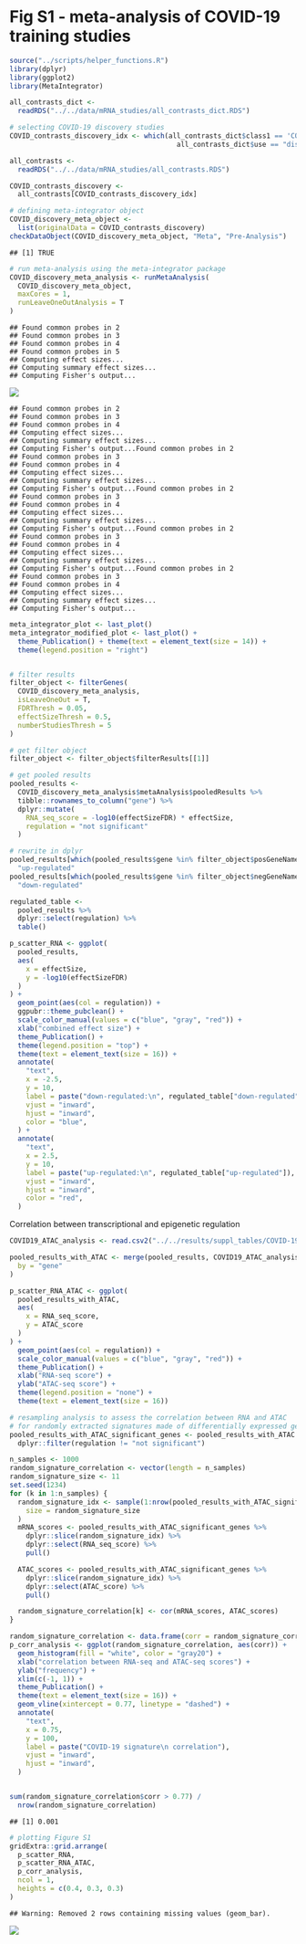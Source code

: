 Fig S1 - meta-analysis of COVID-19 training studies
================

``` r
source("../scripts/helper_functions.R")
library(dplyr)
library(ggplot2)
library(MetaIntegrator)

all_contrasts_dict <-
  readRDS("../../data/mRNA_studies/all_contrasts_dict.RDS")

# selecting COVID-19 discovery studies
COVID_contrasts_discovery_idx <- which(all_contrasts_dict$class1 == 'COVID-19' &
                                         all_contrasts_dict$use == "discovery")

all_contrasts <-
  readRDS("../../data/mRNA_studies/all_contrasts.RDS")

COVID_contrasts_discovery <-
  all_contrasts[COVID_contrasts_discovery_idx]

# defining meta-integrator object
COVID_discovery_meta_object <-
  list(originalData = COVID_contrasts_discovery)
checkDataObject(COVID_discovery_meta_object, "Meta", "Pre-Analysis")
```

    ## [1] TRUE

``` r
# run meta-analysis using the meta-integrator package
COVID_discovery_meta_analysis <- runMetaAnalysis(
  COVID_discovery_meta_object,
  maxCores = 1,
  runLeaveOneOutAnalysis = T
)
```

    ## Found common probes in 2 
    ## Found common probes in 3 
    ## Found common probes in 4 
    ## Found common probes in 5 
    ## Computing effect sizes...
    ## Computing summary effect sizes...
    ## Computing Fisher's output...

![](fig_S1_meta_analysis_COVID19_studies_files/figure-gfm/unnamed-chunk-1-1.png)<!-- -->

    ## Found common probes in 2 
    ## Found common probes in 3 
    ## Found common probes in 4 
    ## Computing effect sizes...
    ## Computing summary effect sizes...
    ## Computing Fisher's output...Found common probes in 2 
    ## Found common probes in 3 
    ## Found common probes in 4 
    ## Computing effect sizes...
    ## Computing summary effect sizes...
    ## Computing Fisher's output...Found common probes in 2 
    ## Found common probes in 3 
    ## Found common probes in 4 
    ## Computing effect sizes...
    ## Computing summary effect sizes...
    ## Computing Fisher's output...Found common probes in 2 
    ## Found common probes in 3 
    ## Found common probes in 4 
    ## Computing effect sizes...
    ## Computing summary effect sizes...
    ## Computing Fisher's output...Found common probes in 2 
    ## Found common probes in 3 
    ## Found common probes in 4 
    ## Computing effect sizes...
    ## Computing summary effect sizes...
    ## Computing Fisher's output...

``` r
meta_integrator_plot <- last_plot()
meta_integrator_modified_plot <- last_plot() +
  theme_Publication() + theme(text = element_text(size = 14)) +
  theme(legend.position = "right")


# filter results
filter_object <- filterGenes(
  COVID_discovery_meta_analysis,
  isLeaveOneOut = T,
  FDRThresh = 0.05,
  effectSizeThresh = 0.5,
  numberStudiesThresh = 5
)

# get filter object
filter_object <- filter_object$filterResults[[1]]

# get pooled results
pooled_results <-
  COVID_discovery_meta_analysis$metaAnalysis$pooledResults %>%
  tibble::rownames_to_column("gene") %>%
  dplyr::mutate(
    RNA_seq_score = -log10(effectSizeFDR) * effectSize,
    regulation = "not significant"
  )

# rewrite in dplyr
pooled_results[which(pooled_results$gene %in% filter_object$posGeneNames), "regulation"] <-
  "up-regulated"
pooled_results[which(pooled_results$gene %in% filter_object$negGeneNames), "regulation"] <-
  "down-regulated"

regulated_table <-
  pooled_results %>%
  dplyr::select(regulation) %>%
  table()

p_scatter_RNA <- ggplot(
  pooled_results,
  aes(
    x = effectSize,
    y = -log10(effectSizeFDR)
  )
) +
  geom_point(aes(col = regulation)) +
  ggpubr::theme_pubclean() +
  scale_color_manual(values = c("blue", "gray", "red")) +
  xlab("combined effect size") +
  theme_Publication() +
  theme(legend.position = "top") +
  theme(text = element_text(size = 16)) +
  annotate(
    "text",
    x = -2.5,
    y = 10,
    label = paste("down-regulated:\n", regulated_table["down-regulated"]),
    vjust = "inward",
    hjust = "inward",
    color = "blue",
  ) +
  annotate(
    "text",
    x = 2.5,
    y = 10,
    label = paste("up-regulated:\n", regulated_table["up-regulated"]),
    vjust = "inward",
    hjust = "inward",
    color = "red",
  )
```

Correlation between transcriptional and epigenetic regulation

``` r
COVID19_ATAC_analysis <- read.csv2("../../results/suppl_tables/COVID-19_Duke_PBMC_ATAC_gene_summary.csv")

pooled_results_with_ATAC <- merge(pooled_results, COVID19_ATAC_analysis,
  by = "gene"
)

p_scatter_RNA_ATAC <- ggplot(
  pooled_results_with_ATAC,
  aes(
    x = RNA_seq_score,
    y = ATAC_score
  )
) +
  geom_point(aes(col = regulation)) +
  scale_color_manual(values = c("blue", "gray", "red")) +
  theme_Publication() +
  xlab("RNA-seq score") +
  ylab("ATAC-seq score") +
  theme(legend.position = "none") +
  theme(text = element_text(size = 16))

# resampling analysis to assess the correlation between RNA and ATAC
# for randomly extracted signatures made of differentially expressed genes
pooled_results_with_ATAC_significant_genes <- pooled_results_with_ATAC %>%
  dplyr::filter(regulation != "not significant")

n_samples <- 1000
random_signature_correlation <- vector(length = n_samples)
random_signature_size <- 11
set.seed(1234)
for (k in 1:n_samples) {
  random_signature_idx <- sample(1:nrow(pooled_results_with_ATAC_significant_genes),
    size = random_signature_size
  )
  mRNA_scores <- pooled_results_with_ATAC_significant_genes %>%
    dplyr::slice(random_signature_idx) %>%
    dplyr::select(RNA_seq_score) %>%
    pull()

  ATAC_scores <- pooled_results_with_ATAC_significant_genes %>%
    dplyr::slice(random_signature_idx) %>%
    dplyr::select(ATAC_score) %>%
    pull()

  random_signature_correlation[k] <- cor(mRNA_scores, ATAC_scores)
}

random_signature_correlation <- data.frame(corr = random_signature_correlation)
p_corr_analysis <- ggplot(random_signature_correlation, aes(corr)) +
  geom_histogram(fill = "white", color = "gray20") +
  xlab("correlation between RNA-seq and ATAC-seq scores") +
  ylab("frequency") +
  xlim(c(-1, 1)) +
  theme_Publication() +
  theme(text = element_text(size = 16)) +
  geom_vline(xintercept = 0.77, linetype = "dashed") +
  annotate(
    "text",
    x = 0.75,
    y = 100,
    label = paste("COVID-19 signature\n correlation"),
    vjust = "inward",
    hjust = "inward",
  )


sum(random_signature_correlation$corr > 0.77) /
  nrow(random_signature_correlation)
```

    ## [1] 0.001

``` r
# plotting Figure S1
gridExtra::grid.arrange(
  p_scatter_RNA,
  p_scatter_RNA_ATAC,
  p_corr_analysis,
  ncol = 1,
  heights = c(0.4, 0.3, 0.3)
)
```

    ## Warning: Removed 2 rows containing missing values (geom_bar).

![](fig_S1_meta_analysis_COVID19_studies_files/figure-gfm/unnamed-chunk-2-1.png)<!-- -->
